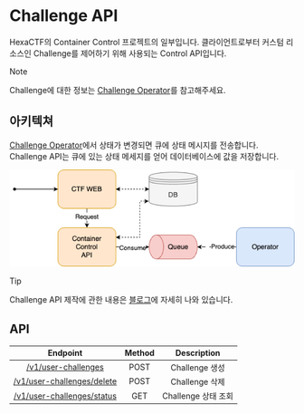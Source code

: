 # Challenge API

HexaCTF의 Container Control 프로젝트의 일부입니다. 
클라이언트로부터 커스텀 리소스인 Challenge를 제어하기 위해 사용되는 Control API입니다.

> [!NOTE]  
> Challenge에 대한 정보는 [Challenge Operator](https://github.com/HexaCTF/challenge-operator)를 참고해주세요.

## 아키텍쳐

[Challenge Operator](https://github.com/HexaCTF/challenge-operator)에서 상태가 변경되면 큐에 상태 메시지를 전송합니다. Challenge API는 큐에 있는 상태 메세지를 얻어 데이터베이스에 값을 저장합니다.

![시스템 구성도](./imgs/image.png)

> [!TIP]  
> Challenge API 제작에 관한 내용은 [블로그](https://medium.com/s0okju-tech/hexactf-10-%EC%95%84%ED%82%A4%ED%85%8D%EC%B3%90-%EC%84%A4%EA%B3%84-%EB%B0%8F-challenge-control-api-%EC%A0%9C%EC%9E%91-7eac7a44fc5c)에 자세히 나와 있습니다.

## API

|                           Endpoint                            | Method |     Description     |
| :-----------------------------------------------------------: | :----: | :-----------------: |
|        [/v1/user-challenges](./docs/user-challenge.md)        |  POST  |   Challenge 생성    |
| [/v1/user-challenges/delete](./docs/user-challenge-delete.md) |  POST  |   Challenge 삭제    |
| [/v1/user-challenges/status](./docs/user-challenge-status.md) |  GET   | Challenge 상태 조회 |
